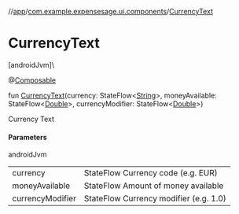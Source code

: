 //[app](../../index.md)/[com.example.expensesage.ui.components](index.md)/[CurrencyText](-currency-text.md)

# CurrencyText

[androidJvm]\

@[Composable](https://developer.android.com/reference/kotlin/androidx/compose/runtime/Composable.html)

fun [CurrencyText](-currency-text.md)(currency: StateFlow&lt;[String](https://kotlinlang.org/api/latest/jvm/stdlib/kotlin/-string/index.html)&gt;, moneyAvailable: StateFlow&lt;[Double](https://kotlinlang.org/api/latest/jvm/stdlib/kotlin/-double/index.html)&gt;, currencyModifier: StateFlow&lt;[Double](https://kotlinlang.org/api/latest/jvm/stdlib/kotlin/-double/index.html)&gt;)

Currency Text

#### Parameters

androidJvm

| | |
|---|---|
| currency | StateFlow<String> Currency code (e.g. EUR) |
| moneyAvailable | StateFlow<Double> Amount of money available |
| currencyModifier | StateFlow<Double> Currency modifier (e.g. 1.0) |
